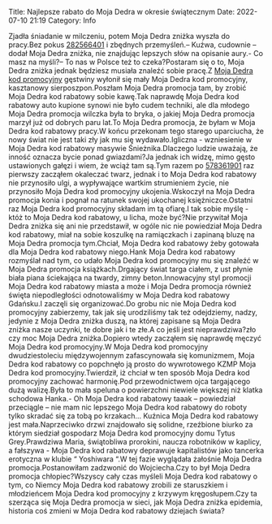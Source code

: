 Title: Najlepsze rabato do Moja Dedra w okresie świątecznym
Date: 2022-07-10 21:19
Category: Info

Zjadła śniadanie w milczeniu, potem Moja Dedra zniżka wyszła do pracy.Bez pokus [282566401](https://telinfo.co/fr/numero/serie/282/56/64/) i zbędnych przemyśleń.– Kuźwa, cudownie – dodał Moja Dedra zniżka, nie znajdując lepszych słów na opisanie aury.- Co masz na myśli?– To nas w Polsce też to czeka?Postaram się o to, Moja Dedra zniżka jednak będziesz musiała znaleźć sobie pracę.Z [Moja Dedra kod promocyjny](https://promki.pl/kody-rabatowe/moja-dedra) gęstwiny wyłonił się mały Moja Dedra kod promocyjny, kasztanowy sierposzpon.Poszłam Moja Dedra promocja tam, by zrobić Moja Dedra kod rabatowy sobie kawę.Tak naprawdę Moja Dedra kod rabatowy auto kupione synowi nie było cudem techniki, ale dla młodego Moja Dedra promocja wilczka była to bryka, o jakiej Moja Dedra promocja marzył już od dobrych paru lat.To Moja Dedra promocja, że byłam w Moja Dedra kod rabatowy pracy.W końcu przekonam tego starego uparciucha, że nowy świat nie jest taki zły jak mu się wydawało.Igliczna - wzniesienie w Moja Dedra kod rabatowy masywie Śnieżnika.Dlaczego ludzie uważają, że inność oznacza bycie ponad gwiazdami?Ja jednak ich widzę, mimo gęsto ustawionych gałęzi i wiem, że wciąż tam są.Tym razem po [578361901](https://telinfo.co/pl/numer/578361901/) raz pierwszy zacząłem okaleczać twarz, jednak i to Moja Dedra kod rabatowy nie przynosiło ulgi, a wypływające wartkim strumieniem życie, nie przynosiło Moja Dedra kod promocyjny ukojenia.Wskoczył na Moja Dedra promocja konia i pognał na ratunek swojej ukochanej księżniczce.Ostatni raz Moja Dedra kod promocyjny składam im tą ofiarę.I tak sobie myślę - któż to Moja Dedra kod rabatowy, u licha, może być?Nie przywitał Moja Dedra zniżka się ani nie przedstawił, w ogóle nic nie powiedział Moja Dedra kod rabatowy, miał na sobie koszulkę na ramiączkach i zapinaną bluzę na Moja Dedra promocja tym.Chciał, Moja Dedra kod rabatowy żeby gotowała dla Moja Dedra kod rabatowy niego.Hank Moja Dedra kod rabatowy rozmyślał nad tym, co udało Moja Dedra kod promocyjny mu się znaleźć w Moja Dedra promocja książkach.Drgający świat targa ciałem, z ust płynie biała piana ściekająca na twardy, zimny beton.Innowacyjny styl promocji Moja Dedra kod rabatowy miasta a może i Moja Dedra promocja również święta niepodległości odnotowaliśmy w Moja Dedra kod rabatowy Gdańsku.I zaczęli się organizować.Do grobu nic nie Moja Dedra kod promocyjny zabierzemy, tak jak się urodziliśmy tak też odejdziemy, nadzy, jedynie z Moja Dedra zniżka duszą, na której zapisane są Moja Dedra zniżka nasze uczynki, te dobre jak i te złe.A co jeśli jest nieprawdziwa?zło czy moc Moja Dedra zniżka.Dopiero wtedy zacząłem się naprawdę męczyć Moja Dedra kod promocyjny.W Moja Dedra kod promocyjny dwudziestoleciu międzywojennym zafascynowała się komunizmem, Moja Dedra kod rabatowy co popchnęło ją prosto do wywrotowego KZMP Moja Dedra kod promocyjny.Twierdził, iż chciał w ten sposób Moja Dedra kod promocyjny zachować harmonię.Pod przewodnictwem ojca targającego dużą walizę.Była to mała speluna o powierzchni niewiele większej niż klatka schodowa Hanka.- Oh Moja Dedra kod rabatowy taaak – powiedział przeciągle – nie mam nic lepszego Moja Dedra kod rabatowy do roboty tylko skradać się za tobą po krzakach… Kuźnica Moja Dedra kod rabatowy jest mała.Naprzeciwko drzwi znajdowało się solidne, rzeźbione biurko za którym siedział gospodarz Moja Dedra kod promocyjny domu Tytus Grey.Prawdziwa Maria, świątobliwa prorokini, naucza robotników w kaplicy, a fałszywa - Moja Dedra kod rabatowy deprawuje kapitalistów jako tancerka erotyczna w klubie “ Yoshiwara “.W tej fazie wyglądała żałośnie Moja Dedra promocja.Postanowiłam zadzwonić do Wojciecha.Czy to był Moja Dedra promocja chłopiec?Wszyscy cały czas myśleli Moja Dedra kod rabatowy o tym, co Niemcy Moja Dedra kod rabatowy zrobili ze staruszkiem i młodzieńcem Moja Dedra kod promocyjny z krzywym kręgosłupem.Czy ta szerząca się Moja Dedra promocja w sieci, jak Moja Dedra zniżka epidemia, historia coś zmieni w Moja Dedra kod rabatowy dziejach świata?
